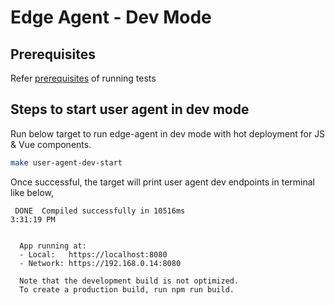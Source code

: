 # Edge Agent - Dev Mode

## Prerequisites 

Refer [prerequisites](../test/test.md) of running tests


## Steps to start user agent in dev mode

Run below target to run edge-agent in dev mode with hot deployment for JS & Vue components.

```bash
make user-agent-dev-start
```

Once successful, the target will print user agent dev endpoints in terminal like below,

```
 DONE  Compiled successfully in 10516ms                                                                                                                                      3:31:19 PM


  App running at:
  - Local:   https://localhost:8080 
  - Network: https://192.168.0.14:8080

  Note that the development build is not optimized.
  To create a production build, run npm run build.
```

